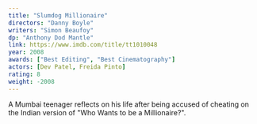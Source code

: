 ```yaml
---
title: "Slumdog Millionaire"
directors: "Danny Boyle"
writers: "Simon Beaufoy"
dp: "Anthony Dod Mantle"
link: https://www.imdb.com/title/tt1010048
year: 2008
awards: ["Best Editing", "Best Cinematography"]
actors: [Dev Patel, Freida Pinto]
rating: 8
weight: -2008
---
```

A Mumbai teenager reflects on his life after being accused of cheating on the Indian version of "Who Wants to be a Millionaire?". 